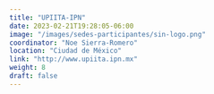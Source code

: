 ```yaml
---
title: "UPIITA-IPN"
date: 2023-02-21T19:28:05-06:00
image: "/images/sedes-participantes/sin-logo.png"
coordinator: "Noe Sierra-Romero" 
location: "Ciudad de México"
link: "http://www.upiita.ipn.mx"
weight: 8
draft: false
---
```


